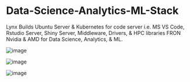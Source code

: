 # Data-Science-Analytics-ML-Stack
Lynx Builds Ubuntu Server & Kubernetes for code server i.e. MS VS Code, Rstudio Server, Shiny Server, Middleware, Drivers, & HPC libraries FRON Nvidia & AMD for Data Science, Analytics, & ML.

![image](https://github.com/user-attachments/assets/4b36be5b-be07-46d4-b239-de5f1282823d)

![image](https://github.com/user-attachments/assets/0217b5d4-11a8-4d12-91de-c55f3b902153)

![image](https://github.com/user-attachments/assets/f398ce6e-546c-4293-a750-9da78bbeff9d)

